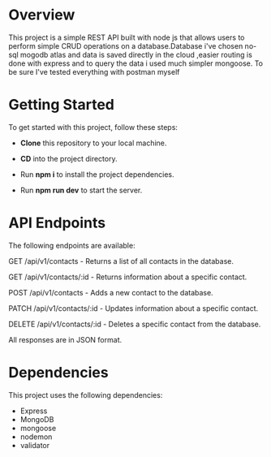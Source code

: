 
# Overview
This project is a simple REST API built with node js that allows users to perform simple CRUD operations on a database.Database i've chosen no-sql mogodb atlas and data is saved directly in the cloud ,easier routing is done with express and 
 to query the data i used much simpler mongoose. To be sure I've tested everything with postman myself
 
# Getting Started
To get started with this project, follow these steps:


- **Clone** this repository to your local machine.

- **CD** into the project directory.

- Run **npm i** to install the project dependencies.

- Run **npm run dev** to start the server.


# API Endpoints
The following endpoints are available:

GET /api/v1/contacts - Returns a list of all contacts in the database.

GET /api/v1/contacts/:id - Returns information about a specific contact.

POST /api/v1/contacts - Adds a new contact to the database.

PATCH /api/v1/contacts/:id - Updates information about a specific contact.

DELETE /api/v1/contacts/:id - Deletes a specific contact from the database.

All responses are in JSON format.

# Dependencies
This project uses the following dependencies:

- Express
- MongoDB
- mongoose
- nodemon
- validator
